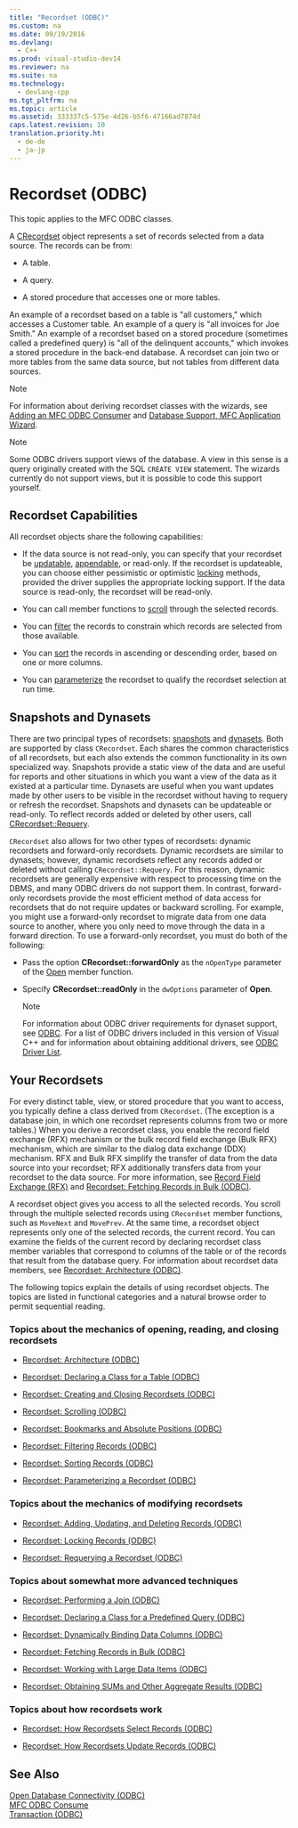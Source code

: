 ```yaml
---
title: "Recordset (ODBC)"
ms.custom: na
ms.date: 09/19/2016
ms.devlang: 
  - C++
ms.prod: visual-studio-dev14
ms.reviewer: na
ms.suite: na
ms.technology: 
  - devlang-cpp
ms.tgt_pltfrm: na
ms.topic: article
ms.assetid: 333337c5-575e-4d26-b5f6-47166ad7874d
caps.latest.revision: 10
translation.priority.ht: 
  - de-de
  - ja-jp
---
```

# Recordset (ODBC)
This topic applies to the MFC ODBC classes.  
  
 A [CRecordset](../vs140/CRecordset-Class.md) object represents a set of records selected from a data source. The records can be from:  
  
-   A table.  
  
-   A query.  
  
-   A stored procedure that accesses one or more tables.  
  
 An example of a recordset based on a table is "all customers," which accesses a Customer table. An example of a query is "all invoices for Joe Smith." An example of a recordset based on a stored procedure (sometimes called a predefined query) is "all of the delinquent accounts," which invokes a stored procedure in the back-end database. A recordset can join two or more tables from the same data source, but not tables from different data sources.  
  
> [!NOTE]
>  For information about deriving recordset classes with the wizards, see [Adding an MFC ODBC Consumer](../vs140/Adding-an-MFC-ODBC-Consumer.md) and [Database Support, MFC Application Wizard](../vs140/Database-Support--MFC-Application-Wizard.md).  
  
> [!NOTE]
>  Some ODBC drivers support views of the database. A view in this sense is a query originally created with the SQL `CREATE VIEW` statement. The wizards currently do not support views, but it is possible to code this support yourself.  
  
##  <a name="_core_recordset_capabilities"></a> Recordset Capabilities  
 All recordset objects share the following capabilities:  
  
-   If the data source is not read-only, you can specify that your recordset be [updatable](../vs140/Recordset--Adding--Updating--and-Deleting-Records--ODBC-.md), [appendable](../vs140/Recordset--Adding--Updating--and-Deleting-Records--ODBC-.md), or read-only. If the recordset is updateable, you can choose either pessimistic or optimistic [locking](../vs140/Recordset--Locking-Records--ODBC-.md) methods, provided the driver supplies the appropriate locking support. If the data source is read-only, the recordset will be read-only.  
  
-   You can call member functions to [scroll](../vs140/Recordset--Scrolling--ODBC-.md) through the selected records.  
  
-   You can [filter](../vs140/Recordset--Filtering-Records--ODBC-.md) the records to constrain which records are selected from those available.  
  
-   You can [sort](../vs140/Recordset--Sorting-Records--ODBC-.md) the records in ascending or descending order, based on one or more columns.  
  
-   You can [parameterize](../vs140/Recordset--Parameterizing-a-Recordset--ODBC-.md) the recordset to qualify the recordset selection at run time.  
  
##  <a name="_core_snapshots_and_dynasets"></a> Snapshots and Dynasets  
 There are two principal types of recordsets: [snapshots](../vs140/Snapshot.md) and [dynasets](../vs140/Dynaset.md). Both are supported by class `CRecordset`. Each shares the common characteristics of all recordsets, but each also extends the common functionality in its own specialized way. Snapshots provide a static view of the data and are useful for reports and other situations in which you want a view of the data as it existed at a particular time. Dynasets are useful when you want updates made by other users to be visible in the recordset without having to requery or refresh the recordset. Snapshots and dynasets can be updateable or read-only. To reflect records added or deleted by other users, call [CRecordset::Requery](../vs140/CRecordset--Requery.md).  
  
 `CRecordset` also allows for two other types of recordsets: dynamic recordsets and forward-only recordsets. Dynamic recordsets are similar to dynasets; however, dynamic recordsets reflect any records added or deleted without calling `CRecordset::Requery`. For this reason, dynamic recordsets are generally expensive with respect to processing time on the DBMS, and many ODBC drivers do not support them. In contrast, forward-only recordsets provide the most efficient method of data access for recordsets that do not require updates or backward scrolling. For example, you might use a forward-only recordset to migrate data from one data source to another, where you only need to move through the data in a forward direction. To use a forward-only recordset, you must do both of the following:  
  
-   Pass the option **CRecordset::forwardOnly** as the `nOpenType` parameter of the [Open](../vs140/CRecordset--Open.md) member function.  
  
-   Specify **CRecordset::readOnly** in the `dwOptions` parameter of **Open**.  
  
    > [!NOTE]
    >  For information about ODBC driver requirements for dynaset support, see [ODBC](../vs140/ODBC-Basics.md). For a list of ODBC drivers included in this version of Visual C++ and for information about obtaining additional drivers, see [ODBC Driver List](../vs140/ODBC-Driver-List.md).  
  
##  <a name="_core_your_recordsets"></a> Your Recordsets  
 For every distinct table, view, or stored procedure that you want to access, you typically define a class derived from `CRecordset`. (The exception is a database join, in which one recordset represents columns from two or more tables.) When you derive a recordset class, you enable the record field exchange (RFX) mechanism or the bulk record field exchange (Bulk RFX) mechanism, which are similar to the dialog data exchange (DDX) mechanism. RFX and Bulk RFX simplify the transfer of data from the data source into your recordset; RFX additionally transfers data from your recordset to the data source. For more information, see [Record Field Exchange (RFX)](../vs140/Record-Field-Exchange--RFX-.md) and [Recordset: Fetching Records in Bulk (ODBC)](../vs140/Recordset--Fetching-Records-in-Bulk--ODBC-.md).  
  
 A recordset object gives you access to all the selected records. You scroll through the multiple selected records using `CRecordset` member functions, such as `MoveNext` and `MovePrev`. At the same time, a recordset object represents only one of the selected records, the current record. You can examine the fields of the current record by declaring recordset class member variables that correspond to columns of the table or of the records that result from the database query. For information about recordset data members, see [Recordset: Architecture (ODBC)](../vs140/Recordset--Architecture--ODBC-.md).  
  
 The following topics explain the details of using recordset objects. The topics are listed in functional categories and a natural browse order to permit sequential reading.  
  
### Topics about the mechanics of opening, reading, and closing recordsets  
  
-   [Recordset: Architecture (ODBC)](../vs140/Recordset--Architecture--ODBC-.md)  
  
-   [Recordset: Declaring a Class for a Table (ODBC)](../vs140/Recordset--Declaring-a-Class-for-a-Table--ODBC-.md)  
  
-   [Recordset: Creating and Closing Recordsets (ODBC)](../vs140/Recordset--Creating-and-Closing-Recordsets--ODBC-.md)  
  
-   [Recordset: Scrolling (ODBC)](../vs140/Recordset--Scrolling--ODBC-.md)  
  
-   [Recordset: Bookmarks and Absolute Positions (ODBC)](../vs140/Recordset--Bookmarks-and-Absolute-Positions--ODBC-.md)  
  
-   [Recordset: Filtering Records (ODBC)](../vs140/Recordset--Filtering-Records--ODBC-.md)  
  
-   [Recordset: Sorting Records (ODBC)](../vs140/Recordset--Sorting-Records--ODBC-.md)  
  
-   [Recordset: Parameterizing a Recordset (ODBC)](../vs140/Recordset--Parameterizing-a-Recordset--ODBC-.md)  
  
### Topics about the mechanics of modifying recordsets  
  
-   [Recordset: Adding, Updating, and Deleting Records (ODBC)](../vs140/Recordset--Adding--Updating--and-Deleting-Records--ODBC-.md)  
  
-   [Recordset: Locking Records (ODBC)](../vs140/Recordset--Locking-Records--ODBC-.md)  
  
-   [Recordset: Requerying a Recordset (ODBC)](../vs140/Recordset--Requerying-a-Recordset--ODBC-.md)  
  
### Topics about somewhat more advanced techniques  
  
-   [Recordset: Performing a Join (ODBC)](../vs140/Recordset--Performing-a-Join--ODBC-.md)  
  
-   [Recordset: Declaring a Class for a Predefined Query (ODBC)](../vs140/Recordset--Declaring-a-Class-for-a-Predefined-Query--ODBC-.md)  
  
-   [Recordset: Dynamically Binding Data Columns (ODBC)](../vs140/Recordset--Dynamically-Binding-Data-Columns--ODBC-.md)  
  
-   [Recordset: Fetching Records in Bulk (ODBC)](../vs140/Recordset--Fetching-Records-in-Bulk--ODBC-.md)  
  
-   [Recordset: Working with Large Data Items (ODBC)](../vs140/Recordset--Working-with-Large-Data-Items--ODBC-.md)  
  
-   [Recordset: Obtaining SUMs and Other Aggregate Results (ODBC)](../vs140/Recordset--Obtaining-SUMs-and-Other-Aggregate-Results--ODBC-.md)  
  
### Topics about how recordsets work  
  
-   [Recordset: How Recordsets Select Records (ODBC)](../vs140/Recordset--How-Recordsets-Select-Records--ODBC-.md)  
  
-   [Recordset: How Recordsets Update Records (ODBC)](../vs140/Recordset--How-Recordsets-Update-Records--ODBC-.md)  
  
## See Also  
 [Open Database Connectivity (ODBC)](../vs140/Open-Database-Connectivity--ODBC-.md)   
 [MFC ODBC Consume](../vs140/Adding-an-MFC-ODBC-Consumer.md)   
 [Transaction (ODBC)](../vs140/Transaction--ODBC-.md)